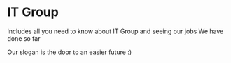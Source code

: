 # IT Group 

Includes all you need to know about IT Group and seeing our jobs We have done so far

Our slogan is
the door to an easier future :)
